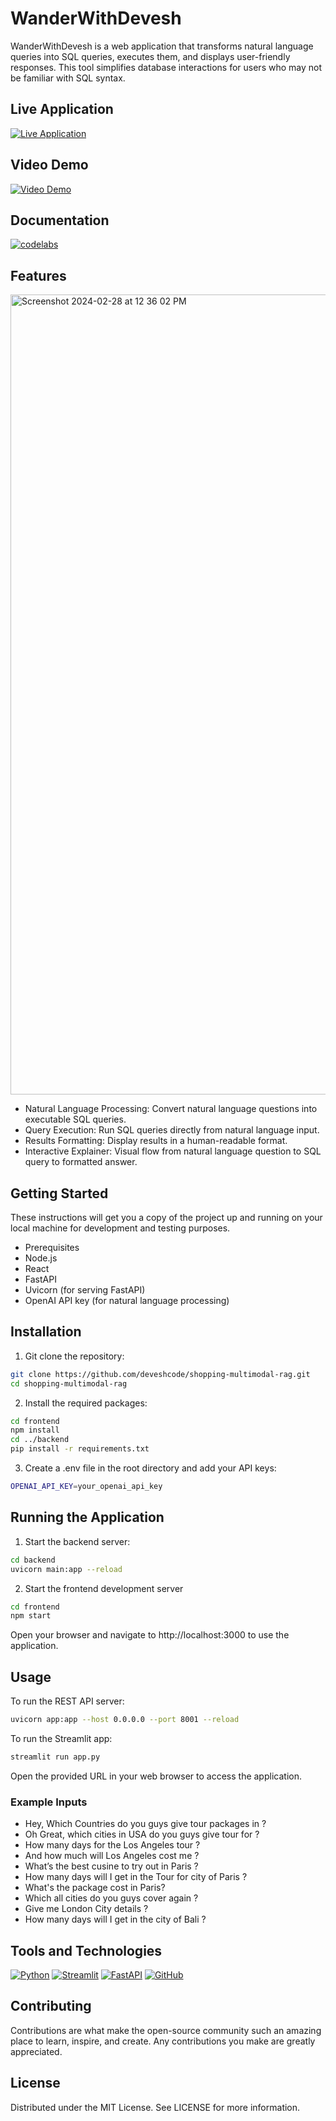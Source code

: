 # WanderWithDevesh

WanderWithDevesh is a web application that transforms natural language queries into SQL queries, executes them, and displays user-friendly responses. This tool simplifies database interactions for users who may not be familiar with SQL syntax.

## Live Application

[![Live Application](https://img.shields.io/badge/Live%20Application-<COLOR>?style=for-the-badge&logo=<LOGO>&logoColor=white)]()

## Video Demo

[![Video Demo](https://img.shields.io/badge/Video%20Demo-<COLOR>?style=for-the-badge&logo=<LOGO>&logoColor=white)]()

## Documentation

[![codelabs](https://img.shields.io/badge/codelabs-4285F4?style=for-the-badge&logo=codelabs&logoColor=white)]()

## Features

<img width="1280" alt="Screenshot 2024-02-28 at 12 36 02 PM" src="https://github.com/deveshcode/GPT-WanderWithDevesh/assets/37287532/2d7da0b1-0eb6-4164-b3cd-221cca06d372">

- Natural Language Processing: Convert natural language questions into executable SQL queries.
- Query Execution: Run SQL queries directly from natural language input.
- Results Formatting: Display results in a human-readable format.
- Interactive Explainer: Visual flow from natural language question to SQL query to formatted answer.

## Getting Started

These instructions will get you a copy of the project up and running on your local machine for development and testing purposes.

- Prerequisites
- Node.js
- React
- FastAPI
- Uvicorn (for serving FastAPI)
- OpenAI API key (for natural language processing)

## Installation

1. Git clone the repository:

```bash
git clone https://github.com/deveshcode/shopping-multimodal-rag.git
cd shopping-multimodal-rag
```

2. Install the required packages:

```bash
cd frontend
npm install
cd ../backend
pip install -r requirements.txt
```

3. Create a .env file in the root directory and add your API keys:

```bash
OPENAI_API_KEY=your_openai_api_key
```

## Running the Application

1. Start the backend server:

```bash
cd backend
uvicorn main:app --reload
```

2. Start the frontend development server

```bash
cd frontend
npm start
```

Open your browser and navigate to http://localhost:3000 to use the application.

## Usage

To run the REST API server:

```bash
uvicorn app:app --host 0.0.0.0 --port 8001 --reload
```

To run the Streamlit app:

```bash
streamlit run app.py
```

Open the provided URL in your web browser to access the application.

### Example Inputs
- Hey, Which Countries do you guys give tour packages in ? 
- Oh Great, which cities in USA do you guys give tour for ? 
- How many days for the Los Angeles tour ?
- And how much will Los Angeles cost me ?
- What’s the best cusine to try out in Paris ?
- How many days will I get in the Tour for city of Paris ?
- What's the package cost in Paris?
- Which all cities do you guys cover again ?
- Give me London City details ?
- How many days will I get in the city of Bali ?

## Tools and Technologies

[![Python](https://img.shields.io/badge/Python-3776AB?style=for-the-badge&logo=python&logoColor=white)](https://www.python.org/)
[![Streamlit](https://img.shields.io/badge/Streamlit-FF4B4B?style=for-the-badge&logo=streamlit&logoColor=white)](https://streamlit.io/)
[![FastAPI](https://img.shields.io/badge/FastAPI-009688?style=for-the-badge&logo=fastapi&logoColor=white)](https://fastapi.tiangolo.com/)
[![GitHub](https://img.shields.io/badge/GitHub-181717?style=for-the-badge&logo=github&logoColor=white)](https://github.com/)

## Contributing
Contributions are what make the open-source community such an amazing place to learn, inspire, and create. Any contributions you make are greatly appreciated.

## License
Distributed under the MIT License. See LICENSE for more information.
